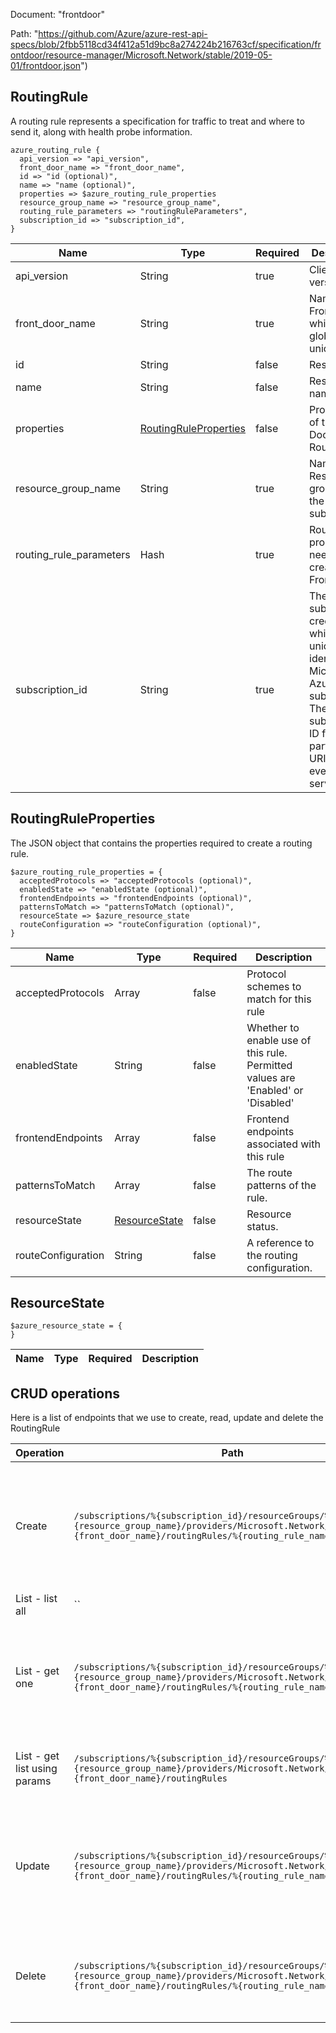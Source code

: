 Document: "frontdoor"


Path: "https://github.com/Azure/azure-rest-api-specs/blob/2fbb5118cd34f412a51d9bc8a274224b216763cf/specification/frontdoor/resource-manager/Microsoft.Network/stable/2019-05-01/frontdoor.json")

## RoutingRule

A routing rule represents a specification for traffic to treat and where to send it, along with health probe information.

```puppet
azure_routing_rule {
  api_version => "api_version",
  front_door_name => "front_door_name",
  id => "id (optional)",
  name => "name (optional)",
  properties => $azure_routing_rule_properties
  resource_group_name => "resource_group_name",
  routing_rule_parameters => "routingRuleParameters",
  subscription_id => "subscription_id",
}
```

| Name        | Type           | Required       | Description       |
| ------------- | ------------- | ------------- | ------------- |
|api_version | String | true | Client API version. |
|front_door_name | String | true | Name of the Front Door which is globally unique. |
|id | String | false | Resource ID. |
|name | String | false | Resource name. |
|properties | [RoutingRuleProperties](#routingruleproperties) | false | Properties of the Front Door Routing Rule |
|resource_group_name | String | true | Name of the Resource group within the Azure subscription. |
|routing_rule_parameters | Hash | true | Routing Rule properties needed to create a new Front Door. |
|subscription_id | String | true | The subscription credentials which uniquely identify the Microsoft Azure subscription. The subscription ID forms part of the URI for every service call. |
        
## RoutingRuleProperties

The JSON object that contains the properties required to create a routing rule.

```puppet
$azure_routing_rule_properties = {
  acceptedProtocols => "acceptedProtocols (optional)",
  enabledState => "enabledState (optional)",
  frontendEndpoints => "frontendEndpoints (optional)",
  patternsToMatch => "patternsToMatch (optional)",
  resourceState => $azure_resource_state
  routeConfiguration => "routeConfiguration (optional)",
}
```

| Name        | Type           | Required       | Description       |
| ------------- | ------------- | ------------- | ------------- |
|acceptedProtocols | Array | false | Protocol schemes to match for this rule |
|enabledState | String | false | Whether to enable use of this rule. Permitted values are 'Enabled' or 'Disabled' |
|frontendEndpoints | Array | false | Frontend endpoints associated with this rule |
|patternsToMatch | Array | false | The route patterns of the rule. |
|resourceState | [ResourceState](#resourcestate) | false | Resource status. |
|routeConfiguration | String | false | A reference to the routing configuration. |
        
## ResourceState



```puppet
$azure_resource_state = {
}
```

| Name        | Type           | Required       | Description       |
| ------------- | ------------- | ------------- | ------------- |



## CRUD operations

Here is a list of endpoints that we use to create, read, update and delete the RoutingRule

| Operation | Path | Verb | Description | OperationID |
| ------------- | ------------- | ------------- | ------------- | ------------- |
|Create|`/subscriptions/%{subscription_id}/resourceGroups/%{resource_group_name}/providers/Microsoft.Network/frontDoors/%{front_door_name}/routingRules/%{routing_rule_name}`|Put|Creates a new Routing Rule with the specified Rule name within the specified Front Door.|RoutingRules_CreateOrUpdate|
|List - list all|``||||
|List - get one|`/subscriptions/%{subscription_id}/resourceGroups/%{resource_group_name}/providers/Microsoft.Network/frontDoors/%{front_door_name}/routingRules/%{routing_rule_name}`|Get|Gets a Routing Rule with the specified Rule name within the specified Front Door.|RoutingRules_Get|
|List - get list using params|`/subscriptions/%{subscription_id}/resourceGroups/%{resource_group_name}/providers/Microsoft.Network/frontDoors/%{front_door_name}/routingRules`|Get|Lists all of the Routing Rules within a Front Door.|RoutingRules_ListByFrontDoor|
|Update|`/subscriptions/%{subscription_id}/resourceGroups/%{resource_group_name}/providers/Microsoft.Network/frontDoors/%{front_door_name}/routingRules/%{routing_rule_name}`|Put|Creates a new Routing Rule with the specified Rule name within the specified Front Door.|RoutingRules_CreateOrUpdate|
|Delete|`/subscriptions/%{subscription_id}/resourceGroups/%{resource_group_name}/providers/Microsoft.Network/frontDoors/%{front_door_name}/routingRules/%{routing_rule_name}`|Delete|Deletes an existing Routing Rule with the specified parameters.|RoutingRules_Delete|
